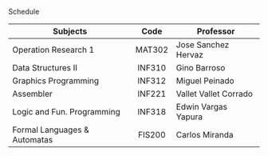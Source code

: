 Schedule

| Subjects                      | Code   | Professor              |
| ----------------------------- |:------:| ---------------------- |
| Operation Research 1          | MAT302 | Jose Sanchez Hervaz    |
| Data Structures II            | INF310 | Gino Barroso           |
| Graphics Programming          | INF312 | Miguel Peinado         |
| Assembler                     | INF221 | Vallet Vallet Corrado  |
| Logic and Fun. Programming    | INF318 | Edwin Vargas Yapura    |
| Formal Languages & Automatas  | FIS200 | Carlos Miranda         |
